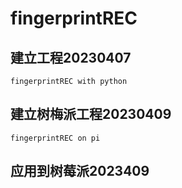 # fingerprintREC

## 建立工程20230407
    fingerprintREC with python

## 建立树梅派工程20230409
    fingerprintREC on pi
    
## 应用到树莓派2023409

